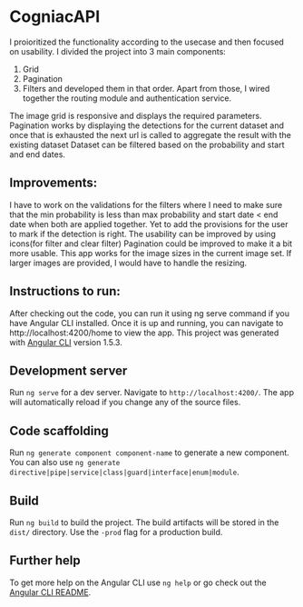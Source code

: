 # CogniacAPI

I proioritized the functionality according to the usecase and then focused on usability.
I divided the project into 3 main components:
1. Grid
2. Pagination
3. Filters
and developed them in that order.
Apart from those, I wired together the routing module and authentication service.

The image grid is responsive and displays the required parameters.
Pagination works by displaying the detections for the current dataset and once that is exhausted the next url is called to aggregate the result with the existing dataset
Dataset can be filtered based on the probability and start and end dates.

## Improvements:
I have to work on the validations for the filters where I need to make sure that the min probability is less than max probability and start date < end date when both are applied together.
Yet to add the provisions for the user to mark if the detection is right.
The usability can be improved by using icons(for filter and clear filter)
Pagination could be improved to make it a bit more usable.
This app works for the image sizes in the current image set. If larger images are provided, I would have to handle the resizing.

## Instructions to run:
After checking out the code, you can run it using ng serve command if you have Angular CLI installed.
Once it is up and running, you can navigate to http://localhost:4200/home to view the app.
This project was generated with [Angular CLI](https://github.com/angular/angular-cli) version 1.5.3.

## Development server

Run `ng serve` for a dev server. Navigate to `http://localhost:4200/`. The app will automatically reload if you change any of the source files.

## Code scaffolding

Run `ng generate component component-name` to generate a new component. You can also use `ng generate directive|pipe|service|class|guard|interface|enum|module`.

## Build

Run `ng build` to build the project. The build artifacts will be stored in the `dist/` directory. Use the `-prod` flag for a production build.

## Further help

To get more help on the Angular CLI use `ng help` or go check out the [Angular CLI README](https://github.com/angular/angular-cli/blob/master/README.md).
